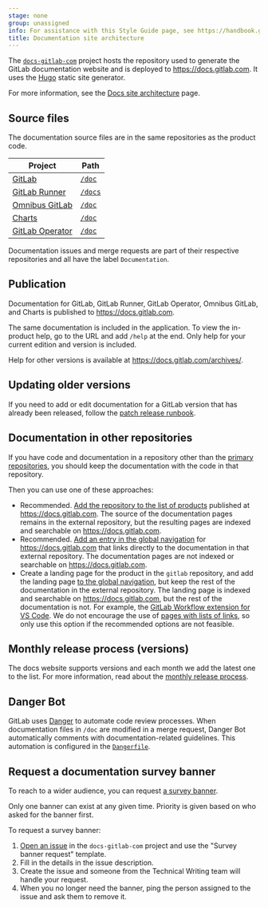 ```yaml
---
stage: none
group: unassigned
info: For assistance with this Style Guide page, see https://handbook.gitlab.com/handbook/product/ux/technical-writing/#assignments-to-other-projects-and-subjects.
title: Documentation site architecture
---
```


The [`docs-gitlab-com`](https://gitlab.com/gitlab-org/technical-writing/docs-gitlab-com) project hosts
the repository used to generate the GitLab documentation website and
is deployed to <https://docs.gitlab.com>. It uses the [Hugo](https://gohugo.io/)
static site generator.

For more information, see the [Docs site architecture](https://gitlab.com/gitlab-org/technical-writing/docs-gitlab-com/-/blob/main/doc/architecture.md)
page.

## Source files

The documentation source files are in the same repositories as the product code.

| Project | Path |
| --- | --- |
| [GitLab](https://gitlab.com/gitlab-org/gitlab/) | [`/doc`](https://gitlab.com/gitlab-org/gitlab/-/tree/master/doc) |
| [GitLab Runner](https://gitlab.com/gitlab-org/gitlab-runner/) | [`/docs`](https://gitlab.com/gitlab-org/gitlab-runner/-/tree/main/docs) |
| [Omnibus GitLab](https://gitlab.com/gitlab-org/omnibus-gitlab/) | [`/doc`](https://gitlab.com/gitlab-org/omnibus-gitlab/tree/master/doc) |
| [Charts](https://gitlab.com/gitlab-org/charts/gitlab) | [`/doc`](https://gitlab.com/gitlab-org/charts/gitlab/tree/master/doc) |
| [GitLab Operator](https://gitlab.com/gitlab-org/cloud-native/gitlab-operator) | [`/doc`](https://gitlab.com/gitlab-org/cloud-native/gitlab-operator/-/tree/master/doc) |

Documentation issues and merge requests are part of their respective repositories and all have the label `Documentation`.

## Publication

Documentation for GitLab, GitLab Runner, GitLab Operator, Omnibus GitLab, and Charts is published to <https://docs.gitlab.com>.

The same documentation is included in the application. To view the in-product help,
go to the URL and add `/help` at the end.
Only help for your current edition and version is included.

Help for other versions is available at <https://docs.gitlab.com/archives/>.

## Updating older versions

If you need to add or edit documentation for a GitLab version that has already been
released, follow the [patch release runbook](https://gitlab.com/gitlab-org/release/docs/-/blob/master/general/patch/engineers.md).

## Documentation in other repositories

If you have code and documentation in a repository other than the [primary repositories](https://gitlab.com/gitlab-org/technical-writing/docs-gitlab-com/-/blob/main/doc/architecture.md),
you should keep the documentation with the code in that repository.

Then you can use one of these approaches:

- Recommended. [Add the repository to the list of products](https://gitlab.com/gitlab-org/technical-writing/docs-gitlab-com/-/blob/main/doc/development.md#add-a-new-product)
  published at <https://docs.gitlab.com>. The source of the documentation pages remains
  in the external repository, but the resulting pages are indexed and searchable on <https://docs.gitlab.com>.
- Recommended. [Add an entry in the global navigation](global_nav.md#add-a-navigation-entry) for
  <https://docs.gitlab.com> that links directly to the documentation in that external repository.
  The documentation pages are not indexed or searchable on <https://docs.gitlab.com>.
- Create a landing page for the product in the `gitlab` repository, and add the landing page
  [to the global navigation](global_nav.md#add-a-navigation-entry), but keep the rest
  of the documentation in the external repository. The landing page is indexed and
  searchable on <https://docs.gitlab.com>, but the rest of the documentation is not.
  For example, the [GitLab Workflow extension for VS Code](../../../editor_extensions/visual_studio_code/_index.md).
  We do not encourage the use of [pages with lists of links](../topic_types/_index.md#pages-and-topics-to-avoid),
  so only use this option if the recommended options are not feasible.

## Monthly release process (versions)

The docs website supports versions and each month we add the latest one to the list.
For more information, read about the [monthly release process](https://gitlab.com/gitlab-org/technical-writing/docs-gitlab-com/-/blob/main/doc/releases.md).

## Danger Bot

GitLab uses [Danger](https://github.com/danger/danger) to automate code review processes.
When documentation files in `/doc` are modified in a merge request,
Danger Bot automatically comments with documentation-related guidelines.
This automation is configured in the [`Dangerfile`](https://gitlab.com/gitlab-org/gitlab/-/blob/master/danger/documentation/Dangerfile).

## Request a documentation survey banner

To reach to a wider audience, you can request
[a survey banner](https://gitlab.com/gitlab-org/technical-writing/docs-gitlab-com/-/blob/main/doc/maintenance.md#survey-banner).

Only one banner can exist at any given time. Priority is given based on who
asked for the banner first.

To request a survey banner:

1. [Open an issue](https://gitlab.com/gitlab-org/technical-writing/docs-gitlab-com/-/issues/new?issue[title]=Survey%20banner%20request&issuable_template=Survey%20banner%20request)
   in the `docs-gitlab-com` project and use the "Survey banner request" template.
1. Fill in the details in the issue description.
1. Create the issue and someone from the Technical Writing team will handle your request.
1. When you no longer need the banner, ping the person assigned to the issue and ask them to remove it.
